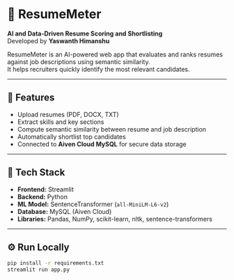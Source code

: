 # 💼 ResumeMeter  
**AI and Data-Driven Resume Scoring and Shortlisting**  
Developed by **Yaswanth Himanshu**

ResumeMeter is an AI-powered web app that evaluates and ranks resumes against job descriptions using semantic similarity.  
It helps recruiters quickly identify the most relevant candidates.

---

## 🚀 Features
- Upload resumes (PDF, DOCX, TXT)
- Extract skills and key sections
- Compute semantic similarity between resume and job description
- Automatically shortlist top candidates
- Connected to **Aiven Cloud MySQL** for secure data storage

---

## 🧠 Tech Stack
- **Frontend:** Streamlit  
- **Backend:** Python  
- **ML Model:** SentenceTransformer (`all-MiniLM-L6-v2`)  
- **Database:** MySQL (Aiven Cloud)  
- **Libraries:** Pandas, NumPy, scikit-learn, nltk, sentence-transformers

---

## ⚙️ Run Locally
```bash
pip install -r requirements.txt
streamlit run app.py
